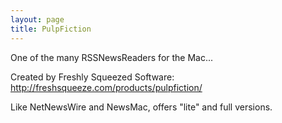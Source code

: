 ```yaml
---
layout: page
title: PulpFiction
---
```


One of the many RSSNewsReaders for the Mac...

Created by Freshly Squeezed Software: http://freshsqueeze.com/products/pulpfiction/

Like NetNewsWire and NewsMac, offers "lite" and full versions.

